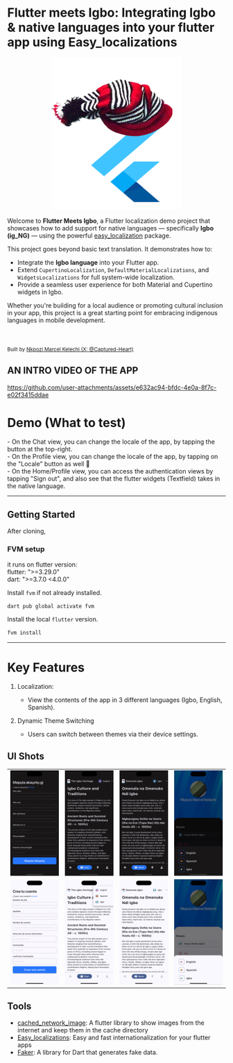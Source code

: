 # Flutter meets Igbo: Integrating Igbo & native languages into your flutter app using Easy_localizations

<div align="center">
   <img src="./assets/images/logo.png" width="300" height="350" color="0xFF2676FC"/>
   </div>

<p>
  Welcome to <strong>Flutter Meets Igbo</strong>, a Flutter localization demo project that showcases how to add support for native languages — specifically <strong>Igbo (ig_NG)</strong> — using the powerful 
  <a href="https://pub.dev/packages/easy_localization" target="_blank">easy_localization</a> package.
</p>

<p>
  This project goes beyond basic text translation. It demonstrates how to:
</p>

<ul>
  <li>Integrate the <strong>Igbo language</strong> into your Flutter app.</li>
  <li>Extend <code>CupertinoLocalization</code>, <code>DefaultMaterialLocalizations</code>, and <code>WidgetsLocalizations</code> for full system-wide localization.</li>
  <li>Provide a seamless user experience for both Material and Cupertino widgets in Igbo.</li>
</ul>

<p>
  Whether you're building for a local audience or promoting cultural inclusion in your app, this project is a great starting point for embracing indigenous languages in mobile development.
</p>

<br/>

<sub>Built by <a href="https://twitter.com/_Captured_Heart">Nkpozi Marcel Kelechi (X: @Captured-Heart)</a></sub>
<br />

## AN INTRO VIDEO OF THE APP


https://github.com/user-attachments/assets/e632ac94-bfdc-4e0a-8f7c-e02f3415ddae


# Demo (What to test)

<div align="left">
- On the Chat view, you can change the locale of the app, by tapping the button at the top-right. <br/>
- On the Profile view, you can change the locale of the app, by tapping on the "Locale" button as well 🥳<br/>
- On the Home/Profile view, you can access the authentication views by tapping "Sign out", and also see that the flutter widgets (Textfield) takes in the native language.<br/>

</div>

</div>

---

## Getting Started

After cloning,

### FVM setup

it runs on flutter version: <br> flutter: ">=3.29.0" <br> dart: ">=3.7.0 <4.0.0"

Install `fvm` if not already installed.

```bash
dart pub global activate fvm
```

Install the local `flutter` version.

```bash
fvm install
```

---

# Key Features

1. Localization:

   - View the contents of the app in 3 different languages (Igbo, English, Spanish).

2. Dynamic Theme Switching

   - Users can switch between themes via their device settings.

## UI Shots

<div style="text-align: center">
  <table>
    <tr>
      <td style="text-align: center">
        <img src="screenshots/auth_dark_igbo.png" width="800" />
      </td>
      <td style="text-align: center">
        <img src="screenshots/chat_dark_english.png" width="800" />
      </td>
       <td style="text-align: center">
        <img src="screenshots/chat_dark_igbo.png" width="800" />
      </td> <td style="text-align: center">
        <img src="screenshots/profile_dark.png" width="800" />
      </td>
    </tr>
     <tr>
      <td style="text-align: center">
        <img src="screenshots/auth_light_spanish.png" width="800" />
      </td>
      <td style="text-align: center">
        <img src="screenshots/chat_light_english.png" width="800" />
      </td>
       <td style="text-align: center">
        <img src="screenshots/chat_light_igbo.png" width="800" />
      </td> <td style="text-align: center">
        <img src="screenshots/profile_light.png" width="800" />
      </td>
    </tr>
  </table>
</div>

## Tools

- [cached_network_image](https://pub.dev/packages/cached_network_image): A flutter library to show images from the internet and keep them in the cache directory
- [Easy_localizations](https://pub.dev/packages/easy_localization): Easy and fast internationalization for your flutter apps
- [Faker](https://pub.dev/packages/faker): A library for Dart that generates fake data.


